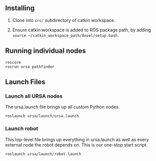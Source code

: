 ## Installing
1. Clone into `src/` subdirectory of catkin workspace.

2. Ensure catkin workspace is added to ROS package path, by adding `source ~/catkin_workspace_path/devel/setup.bash`.


## Running individual nodes
```
roscore
rosrun ursa pathfinder
```

## Launch Files
### Launch all URSA nodes
The ursa.launch file brings up all custom Python nodes.
```
roslaunch ursa/launch/ursa.launch
```
### Launch robot
This top-level file brings up everything in ursa.launch as well as every external node the robot depends on. This is our one-stop start script.
```
roslaunch ursa/launch/robot.launch
```
